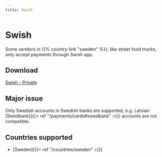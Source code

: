 ```yaml
---
title: Swish
---
```


# Swish
Some vendors in {{% country-link "sweden" %}}, like street food trucks, only accept payments through Swish app.

## Download
[Swish - Private](https://www.swish.nu/private)

## Major issue
Only Swedish accounts in Swedish banks are supported, e.g. Latvian [Swedbank]({{< ref "/payments/cards#swedbank" >}}) accounts are not compatible.

## Countries supported
- [Sweden]({{< ref "/countries/sweden" >}})
